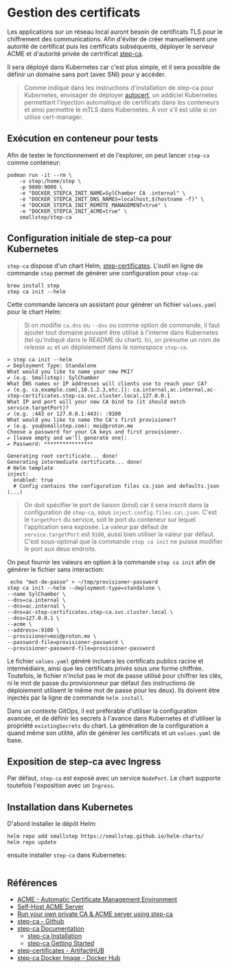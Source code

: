 # Gestion des certificats

Les applications sur un réseau local auront besoin de certificats TLS pour le chiffrement des communications. Afin d'éviter de créer manuellement une autorité de certificat puis les certificats subséquents, déployer le serveur ACME et d'autorité privée de certrificat [step-ca](https://github.com/smallstep/certificates).

Il sera déployé dans Kubernetes car c'est plus simple, et il sera possible de définir un domaine sans port (avec SNI) pour y accéder.

> Comme indiqué dans les instructions d'installation de step-ca pour Kubernetes, envisager de déployer [autocert](https://github.com/smallstep/autocert), un addiciel Kubernetes permettant l'injection automatique de certificats dans les conteneurs et ainsi permettre le mTLS dans Kubernetes. À voir s'il est utile si on utilise cert-manager.

## Exécution en conteneur pour tests

Afin de tester le fonctionnement et de l'explorer, on peut lancer `step-ca` comme conteneur:

```shell
podman run -it --rm \
    -v step:/home/step \
    -p 9000:9000 \
    -e "DOCKER_STEPCA_INIT_NAME=SylChamber CA .internal" \
    -e "DOCKER_STEPCA_INIT_DNS_NAMES=localhost,$(hostname -f)" \
    -e "DOCKER_STEPCA_INIT_REMOTE_MANAGEMENT=true" \
    -e "DOCKER_STEPCA_INIT_ACME=true" \
    smallstep/step-ca
```

## Configuration initiale de step-ca pour Kubernetes

`step-ca` dispose d'un chart Helm, [step-certificates](https://artifacthub.io/packages/helm/smallstep/step-certificates). L'outil en ligne de commande `step` permet de générer une configuration pour `step-ca`:

```shell
brew install step
step ca init --helm 
```

Cette commande lancera un assistant pour générer un fichier `values.yaml` pour le chart Helm:

> Si on modifie `ca.dns` ou `--dns` ou comme option de commande, il faut ajouter tout domaine pouvant être utilisé à l'interne dans Kubernetes (tel qu'indiqué dans le README du chart). Ici, on présume un nom de _release_ `ac` et un déploiement dans le _namespace_ `step-ca`.

```shell
> step ca init --helm
✔ Deployment Type: Standalone
What would you like to name your new PKI?
✔ (e.g. Smallstep): SylChamber
What DNS names or IP addresses will clients use to reach your CA?
✔ (e.g. ca.example.com[,10.1.2.3,etc.]): ca.internal,ac.internal,ac-step-certificates.step-ca.svc.cluster.local,127.0.0.1
What IP and port will your new CA bind to (it should match service.targetPort)?
✔ (e.g. :443 or 127.0.0.1:443): :9100
What would you like to name the CA's first provisioner?
✔ (e.g. you@smallstep.com): moi@proton.me
Choose a password for your CA keys and first provisioner.
✔ [leave empty and we'll generate one]: 
✔ Password: ****************

Generating root certificate... done!
Generating intermediate certificate... done!
# Helm template
inject:
  enabled: true
  # Config contains the configuration files ca.json and defaults.json
(...)
```

> On doit spécifier le port de liaison (_bind_) car il sera inscrit dans la configuration de `step-ca`, sous `inject.config.files.ca\.json`. C'est le `targetPort` du service, soit le port du conteneur sur lequel l'application sera exposée. La valeur par défaut de `service.targetPort` est `9100`, aussi bien utiliser la valeur par défaut. C'est sous-optimal que la commande `step ca init` ne puisse modifier le port aux deux endroits.

On peut fournir les valeurs en option à la commande `step ca init` afin de générer le fichier sans interaction:

```shell
 echo "mot-de-passe" > ~/tmp/provisioner-password
step ca init --helm --deployment-type=standalone \
--name SylChamber \
--dns=ca.internal \
--dns=ac.internal \
--dns=ac-step-certificates.step-ca.svc.cluster.local \
--dns=127.0.0.1 \
--acme \
--address=:9100 \
--provisioner=moi@proton.me \
--password-file=provisioner-password \
--provisioner-password-file=provisioner-password
```

Le fichier `values.yaml` généré incluera les certificats publics racine et intermédiaire, ainsi que les certificats privés sous une forme chiffrée. Toutefois, le fichier n'inclut pas le mot de passe utilisé pour chiffrer les clés, ni le mot de passe du provisionneur par défaut (les instructions de déploiement utilisent le même mot de passe pour les deux). Ils doivent être injectés par la ligne de commande `helm install`.

Dans un contexte GitOps, il est préférable d'utiliser la configuration avancée, et de définir les secrets à l'avance dans Kubernetes et d'utiliser la propriété `existingSecrets` du chart. La génération de la configuration a quand même son utilité, afin de générer les certificats et un `values.yaml` de base.

## Exposition de step-ca avec Ingress

Par défaut, `step-ca` est exposé avec un service `NodePort`. Le chart supporte toutefois l'exposition avec un `Ingress`.

## Installation dans Kubernetes

D'abord installer le dépôt Helm:

```shell
helm repo add smallstep https://smallstep.github.io/helm-charts/
helm repo update
```

ensuite installer `step-ca` dans Kubernetes:

```shell

```

## Références

* [ACME - Automatic Certificate Management Environment](https://en.wikipedia.org/w/index.php?title=Automatic_Certificate_Management_Environment)
* [Self-Host ACME Server](https://blog.sean-wright.com/self-host-acme-server/)
* [Run your own private CA & ACME server using step-ca](https://smallstep.com/blog/private-acme-server/)
* [step-ca - Github](https://github.com/smallstep/certificates)
* [step-ca Documentation](https://smallstep.com/docs/step-ca/)
  * [step-ca Installation](https://smallstep.com/docs/step-ca/installation/#kubernetes)
  * [step-ca Getting Started](https://smallstep.com/docs/step-ca/getting-started/)
* [step-certificates - ArtifactHUB](https://artifacthub.io/packages/helm/smallstep/step-certificates)
* [step-ca Docker Image - Docker Hub](https://hub.docker.com/r/smallstep/step-ca)
